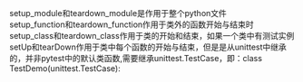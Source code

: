 setup_module和teardown_module是作用于整个python文件<br>
setup_function和teardown_function作用于类外的函数开始与结束时<br>
setup_class和teardown_class作用于类的开始和结束，如果一个类中有测试实例<br>
setUp和tearDown作用于类中每个函数的开始与结束，但是是从unittest中继承的，并非pytest中的默认类函数,需要继承unittest.TestCase，即：class TestDemo(unittest.TestCase):
